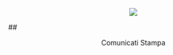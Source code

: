 <p align="center"> <img src="https://github.com/ItaliaDigitale/comunicati-stampa/blob/master/immagini/Logo%20GitHub.png"> </p>
## <p align="center"> Comunicati Stampa </p>
